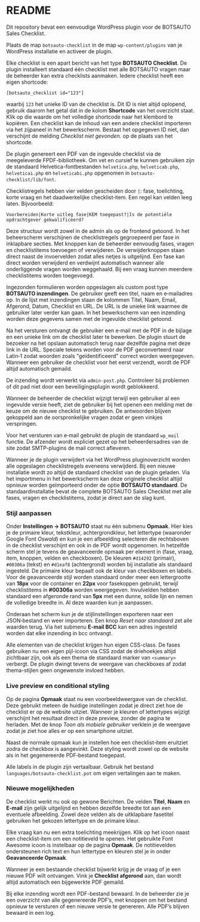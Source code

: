 # README

Dit repository bevat een eenvoudige WordPress plugin voor de BOTSAUTO Sales Checklist.

Plaats de map `botsauto-checklist` in de map `wp-content/plugins` van je WordPress installatie en activeer de plugin.

Elke checklist is een apart bericht van het type **BOTSAUTO Checklist**. De plugin installeert standaard één checklist met alle BOTSAUTO vragen maar de beheerder kan extra checklists aanmaken. Iedere checklist heeft een eigen shortcode:

```
[botsauto_checklist id="123"]
```

waarbij `123` het unieke ID van de checklist is. Dit ID is niet altijd oplopend, gebruik daarom het getal dat in de kolom **Shortcode** van het overzicht staat. Klik op die waarde om het volledige shortcode naar het klembord te kopiëren. Een checklist kan de inhoud van een andere checklist importeren via het zijpaneel in het bewerkscherm.
Bestaat het opgegeven ID niet, dan verschijnt de melding *Checklist niet gevonden.* op de plaats van het shortcode.

De plugin genereert een PDF van de ingevulde checklist via de meegeleverde FPDF-bibliotheek. Om vet en cursief te kunnen gebruiken zijn de standaard Helvetica-fontbestanden `helvetica.php`, `helveticab.php`, `helveticai.php` en `helveticabi.php` opgenomen in `botsauto-checklist/lib/font`.

Checklistregels hebben vier velden gescheiden door `|`: fase, toelichting, korte vraag en het daadwerkelijke checklist‑item. Een regel kan velden leeg laten. Bijvoorbeeld:

```
Voorbereiden|Korte uitleg fase|KEM toegepast?|Is de potentiële opdrachtgever gekwalificeerd?
```

Deze structuur wordt zowel in de admin als op de frontend getoond.
In het beheerscherm verschijnen de checklistregels gegroepeerd per fase in inklapbare secties.
Met knoppen kan de beheerder eenvoudig fases, vragen en checklistitems toevoegen of verwijderen. De verwijderknoppen staan direct naast de invoervelden zodat alles netjes is uitgelijnd. Een fase kan direct worden verwijderd en verdwijnt automatisch wanneer alle onderliggende vragen worden weggehaald. Bij een vraag kunnen meerdere checklistitems worden toegevoegd.

Ingezonden formulieren worden opgeslagen als custom post type **BOTSAUTO inzendingen**. De gebruiker geeft een titel, naam en e‑mailadres op. In de lijst met inzendingen staan de kolommen Titel, Naam, Email, Afgerond, Datum, Checklist en URL. De URL is de unieke link waarmee de gebruiker later verder kan gaan. In het bewerkscherm van een inzending worden deze gegevens samen met de ingevulde checklist getoond.

Na het versturen ontvangt de gebruiker een e‑mail met de PDF in de bijlage en een unieke link om de checklist later te bewerken. De plugin stuurt de bezoeker na het opslaan automatisch terug naar dezelfde pagina met deze link in de URL. Speciale tekens worden voor de PDF geconverteerd naar Latin‑1 zodat woorden zoals "geïdentificeerd" correct worden weergegeven.
Wanneer een gebruiker de checklist voor het eerst verzendt, wordt de PDF altijd automatisch gemaild.

De inzending wordt verwerkt via `admin-post.php`. Controleer bij problemen of dit pad niet door een beveiligingsplugin wordt geblokkeerd.

Wanneer de beheerder de checklist wijzigt terwijl een gebruiker al een ingevulde versie heeft, ziet de gebruiker bij het openen een melding met de keuze om de nieuwe checklist te gebruiken. De antwoorden blijven gekoppeld aan de oorspronkelijke vragen zodat er geen vinkjes verspringen.

Voor het versturen van e‑mail gebruikt de plugin de standaard `wp_mail` functie. De afzender wordt expliciet gezet op het beheerdersadres van de site zodat SMTP-plugins de mail correct afleveren.

Wanneer je de plugin verwijdert via het WordPress pluginoverzicht worden alle opgeslagen checklistregels eveneens verwijderd. Bij een nieuwe installatie wordt zo altijd de standaard checklist van de plugin geladen. Via het importmenu in het bewerkscherm kan deze originele checklist altijd opnieuw worden geïmporteerd onder de optie **BOTSAUTO standaard**.
De standaardinstallatie bevat de complete BOTSAUTO Sales Checklist met alle fases, vragen en checklistitems, zodat je direct aan de slag kunt.

### Stijl aanpassen

Onder **Instellingen → BOTSAUTO** staat nu één submenu **Opmaak**. Hier kies je de primaire kleur, tekstkleur, achtergrondkleur, het lettertype (waaronder Google Font *Oswald*) en kun je een afbeelding selecteren die rechtsboven in de checklist verschijnt en ook in de PDF wordt opgenomen. In hetzelfde scherm stel je tevens de geavanceerde opmaak per element in (fase, vraag, item, knoppen, velden en checkboxen). De kleuren `#d14292` (primair), `#00306a` (tekst) en `#d1eaf8` (achtergrond) worden bij installatie als standaard ingesteld.
De primaire kleur bepaalt ook de kleur van checkboxen en labels. Voor de geavanceerde stijl worden standaard onder meer een lettergrootte van **18px** voor de container en **22px** voor fasekoppen gebruikt, terwijl checklistitems in **#00306a** worden weergegeven. Invulvelden hebben standaard een afgeronde rand van **5px** met een dunne, solide lijn en nemen de volledige breedte in. Al deze waarden kun je aanpassen.

Onderaan het scherm kun je de stijlinstellingen exporteren naar een JSON‑bestand en weer importeren. Een knop *Reset naar standaard* zet alle waarden terug. Via het submenu **E-mail BCC** kan een adres ingesteld worden dat elke inzending in bcc ontvangt.

Alle elementen van de checklist krijgen hun eigen CSS-class. De fases gebruiken nu een eigen pijl-icoon via CSS zodat de driehoekjes altijd zichtbaar zijn, ook als een thema de standaard marker van `<summary>` verbergt. De plugin dwingt tevens de weergave van checkboxes af zodat thema-stijlen geen ongewenste invloed hebben.
### Live preview en conditional styling

Op de pagina **Opmaak** staat nu een voorbeeldweergave van de checklist. Deze gebruikt meteen de huidige instellingen zodat je direct ziet hoe de checklist er op de website uitziet. Wanneer je kleuren of lettertypes wijzigt verschijnt het resultaat direct in deze preview, zonder de pagina te herladen. Met de knop *Toon als mobiele gebruiker* verklein je de weergave zodat je ziet hoe alles er op een smartphone uitziet.

Naast de normale opmaak kun je instellen hoe een checklist‑item eruitziet zodra de checkbox is aangevinkt. Deze styling wordt zowel op de website als in het gegenereerde PDF‑bestand toegepast.


Alle labels in de plugin zijn vertaalbaar. Gebruik het bestand `languages/botsauto-checklist.pot` om eigen vertalingen aan te maken.
### Nieuwe mogelijkheden

De checklist werkt nu ook op gewone Berichten. De velden **Titel**, **Naam** en **E‑mail** zijn gelijk uitgelijnd en hebben dezelfde breedte tot aan een eventuele afbeelding. Zowel deze velden als de uitklapbare fasetitel gebruiken het gekozen lettertype en de primaire kleur.

Elke vraag kan nu een extra toelichting meekrijgen. Klik op het icoon naast een checklist‑item om een notitieveld te openen. Het gebruikte Font Awesome icoon is instelbaar op de pagina **Opmaak**.
De notitievelden ondersteunen rich text en hun lettertype en kleuren stel je in onder **Geavanceerde Opmaak**.

Wanneer je een bestaande checklist bijwerkt krijg je de vraag of je een nieuwe PDF wilt ontvangen. Vink je **Checklist afgerond** aan, dan wordt altijd automatisch een bijgewerkte PDF gemaild.

Bij elke inzending wordt een PDF-bestand bewaard. In de beheerder zie je een overzicht van alle gegenereerde PDF’s, met knoppen om het bestand opnieuw te versturen of een nieuwe versie te genereren. Alle PDF’s blijven bewaard in een log.
